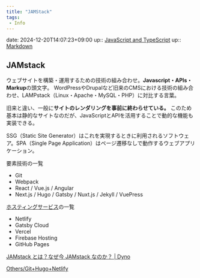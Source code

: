 ```yaml
---
title: "JAMStack"
tags:
 - Info
---
```


date: 2024-12-20T14:07:23+09:00
up:: [JavaScript and TypeScript](Bar/Program/JavaScript%20and%20TypeScript.md)
up:: [Markdown](Bar/Program/Markdown.md)

## JAMstack
ウェブサイトを構築・運用するための技術の組み合わせ。**Javascript・APIs・Markup**の頭文字。
WordPressやDrupalなど旧来のCMSにおける技術の組み合わせ、LAMPstack（Linux・Apache・MySQL・PHP）に対比する言葉。

旧来と違い、一般に**サイトのレンダリングを事前に終わらせている。** このため基本は静的なサイトなのだが、JavaScriptとAPIを活用することで動的な機能も実装できる。

SSG（Static Site Generator）はこれを実現するときに利用されるソフトウェア。SPA（Single Page Application）はページ遷移なしで動作するウェブアプリケーション。

要素技術の一覧
-   Git
-   Webpack
-   React / Vue.js / Angular
-   Next.js / Hugo / Gatsby / Nuxt.js / Jekyll / VuePress

[ホスティングサービス](Main/Hosting%20Service.md)の一覧
-   Netlify
-   Gatsby Cloud
-   Vercel
-   Firebase Hosting
-   GitHub Pages

[JAMstack とは？なぜ今 JAMstack なのか？ \| Dyno](https://dyno.design/articles/what-is-jamstack/)

[Others/Git+Hugo+Netlify](Others/Git+Hugo+Netlify.md)